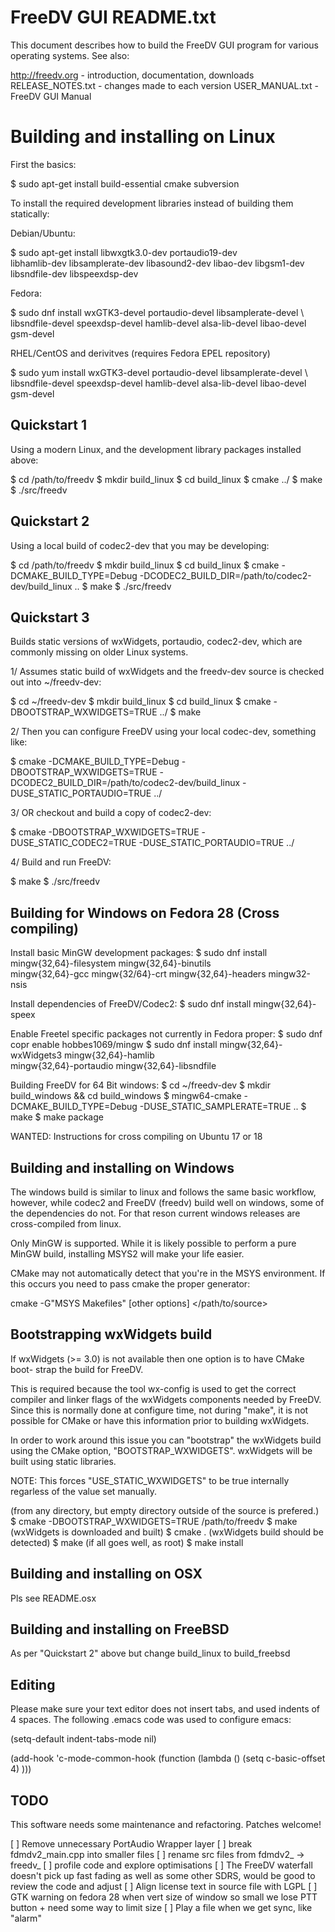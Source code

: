 # FreeDV GUI README.txt

This document describes how to build the FreeDV GUI program for
various operating systems.  See also:

  http://freedv.org - introduction, documentation, downloads
  RELEASE_NOTES.txt - changes made to each version
  USER_MANUAL.txt   - FreeDV GUI Manual

# Building and installing on Linux

First the basics:

  $ sudo apt-get install build-essential cmake subversion

To install the required development libraries instead of building them
statically:

Debian/Ubuntu:

  $ sudo apt-get install libwxgtk3.0-dev portaudio19-dev \
    libhamlib-dev libsamplerate-dev libasound2-dev libao-dev libgsm1-dev \
    libsndfile-dev libspeexdsp-dev

Fedora:

  $ sudo dnf install wxGTK3-devel portaudio-devel libsamplerate-devel \ 
    libsndfile-devel speexdsp-devel hamlib-devel alsa-lib-devel libao-devel \
    gsm-devel


RHEL/CentOS and derivitves (requires Fedora EPEL repository)

  $ sudo yum install wxGTK3-devel portaudio-devel libsamplerate-devel \ 
    libsndfile-devel speexdsp-devel hamlib-devel alsa-lib-devel libao-devel \
    gsm-devel


## Quickstart 1

Using a modern Linux, and the development library packages installed above:

  $ cd /path/to/freedv
  $ mkdir build_linux
  $ cd build_linux
  $ cmake ../ 
  $ make
  $ ./src/freedv

## Quickstart 2

Using a local build of codec2-dev that you may be developing:

  $ cd /path/to/freedv
  $ mkdir build_linux
  $ cd build_linux
  $ cmake -DCMAKE_BUILD_TYPE=Debug -DCODEC2_BUILD_DIR=/path/to/codec2-dev/build_linux  ..
  $ make
  $ ./src/freedv

## Quickstart 3

Builds static versions of wxWidgets, portaudio, codec2-dev, which are commonly
missing on older Linux systems.

1/ Assumes static build of wxWidgets and the freedv-dev source is checked out into ~/freedv-dev:

  $ cd ~/freedv-dev
  $ mkdir build_linux
  $ cd build_linux
  $ cmake -DBOOTSTRAP_WXWIDGETS=TRUE ../
  $ make

2/ Then you can configure FreeDV using your local codec-dev, something like:

  $ cmake -DCMAKE_BUILD_TYPE=Debug -DBOOTSTRAP_WXWIDGETS=TRUE -DCODEC2_BUILD_DIR=/path/to/codec2-dev/build_linux -DUSE_STATIC_PORTAUDIO=TRUE ../

3/ OR checkout and build a copy of codec2-dev:

  $ cmake -DBOOTSTRAP_WXWIDGETS=TRUE -DUSE_STATIC_CODEC2=TRUE -DUSE_STATIC_PORTAUDIO=TRUE  ../
  
4/ Build and run FreeDV:

   $ make
   $ ./src/freedv

## Building for Windows on Fedora 28 (Cross compiling)

Install basic MinGW development packages:
  $ sudo dnf install mingw{32,64}-filesystem mingw{32,64}-binutils \
    mingw{32,64}-gcc mingw{32/64}-crt mingw{32,64}-headers mingw32-nsis

Install dependencies of FreeDV/Codec2:
  $ sudo dnf install mingw{32,64}-speex

Enable Freetel specific packages not currently in Fedora proper:
  $ sudo dnf copr enable hobbes1069/mingw
  $ sudo dnf install mingw{32,64}-wxWidgets3 mingw{32,64}-hamlib \
    mingw{32,64}-portaudio mingw{32,64}-libsndfile

Building FreeDV for 64 Bit windows:
  $ cd ~/freedv-dev
  $ mkdir build_windows && cd build_windows
  $ mingw64-cmake -DCMAKE_BUILD_TYPE=Debug -DUSE_STATIC_SAMPLERATE=TRUE ..
  $ make
  $ make package
  
WANTED: Instructions for cross compiling on Ubuntu 17 or 18

## Building and installing on Windows

The windows build is similar to linux and follows the same basic workflow,
however, while codec2 and FreeDV (freedv) build well on windows, some of the
dependencies do not. For that reson current windows releases are cross-compiled
from linux.

Only MinGW is supported. While it is likely possible to perform a pure MinGW
build, installing MSYS2 will make your life easier.

CMake may not automatically detect that you're in the MSYS environment. If this
occurs you need to pass cmake the proper generator:

cmake -G"MSYS Makefiles" [other options] </path/to/source>

## Bootstrapping wxWidgets build

If wxWidgets (>= 3.0) is not available then one option is to have CMake boot-
strap the build for FreeDV.

This is required because the tool wx-config is used to get the correct compiler
and linker flags of the wxWidgets components needed by FreeDV. Since this is
normally done at configure time, not during "make", it is not possible for CMake
or have this information prior to building wxWidgets.

In order to work around this issue you can "bootstrap" the wxWidgets build using
the CMake option, "BOOTSTRAP_WXWIDGETS". wxWidgets will be built using static
libraries.

NOTE: This forces "USE_STATIC_WXWIDGETS" to be true internally regarless of the
value set manually.

(from any directory, but empty directory outside of the source is prefered.)
$ cmake -DBOOTSTRAP_WXWIDGETS=TRUE /path/to/freedv
$ make
(wxWidgets is downloaded and built)
$ cmake .
(wxWidgets build should be detected)
$ make
(if all goes well, as root)
$ make install

## Building and installing on OSX

Pls see README.osx

## Building and installing on FreeBSD

As per "Quickstart 2" above but change build_linux to build_freebsd

## Editing

Please make sure your text editor does not insert tabs, and
used indents of 4 spaces.  The following .emacs code was used to
configure emacs:

(setq-default indent-tabs-mode nil)

(add-hook 'c-mode-common-hook
          (function (lambda ()
                      (setq c-basic-offset 4)
                      )))

## TODO

This software needs some maintenance and refactoring.  Patches
welcome!

[ ] Remove unnecessary PortAudio Wrapper layer
[ ] break fdmdv2_main.cpp into smaller files
[ ] rename src files from fdmdv2_ -> freedv_
[ ] profile code and explore optimisations
[ ] The FreeDV waterfall doesn't pick up fast fading as well as
    some other SDRS, would be good to review the code and
    adjust
[ ] Align license text in source file with LGPL
[ ] GTK warning on fedora 28 when vert size of window so small we lose
    PTT button
    + need some way to limit size
[ ] Play a file when we get sync, like "alarm"

